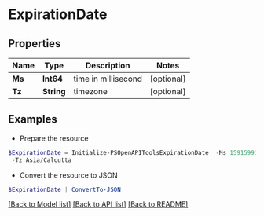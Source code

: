 # ExpirationDate
## Properties

Name | Type | Description | Notes
------------ | ------------- | ------------- | -------------
**Ms** | **Int64** | time in millisecond | [optional] 
**Tz** | **String** | timezone | [optional] 

## Examples

- Prepare the resource
```powershell
$ExpirationDate = Initialize-PSOpenAPIToolsExpirationDate  -Ms 1591599192000 `
 -Tz Asia/Calcutta
```

- Convert the resource to JSON
```powershell
$ExpirationDate | ConvertTo-JSON
```

[[Back to Model list]](../README.md#documentation-for-models) [[Back to API list]](../README.md#documentation-for-api-endpoints) [[Back to README]](../README.md)

